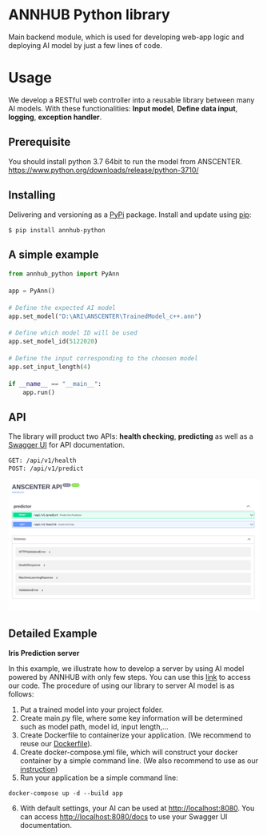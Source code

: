 # ANNHUB Python library

Main backend module, which is used for developing web-app logic and deploying AI model by just a few lines of code.


# Usage

We develop a RESTful web controller into a reusable library between many AI models. With these functionalities: **Input model**, **Define data input**, **logging**, **exception handler**.
## Prerequisite
You should install python 3.7 64bit to run the model from ANSCENTER.
https://www.python.org/downloads/release/python-3710/

## Installing
Delivering and versioning as a [PyPi](https://pypi.org/) package.
Install and update using [pip](https://pip.pypa.io/en/stable/getting-started/):

```
$ pip install annhub-python
```
## A simple example
```python
from annhub_python import PyAnn

app = PyAnn()

# Define the expected AI model
app.set_model("D:\ARI\ANSCENTER\TrainedModel_c++.ann")

# Define which model ID will be used
app.set_model_id(5122020)

# Define the input corresponding to the choosen model
app.set_input_length(4)

if __name__ == "__main__":
    app.run()

```
## API 
The library will product two APIs: **health checking**, **predicting** as well as a [Swagger UI](https://swagger.io/) for API documentation.
```
GET: /api/v1/health
POST: /api/v1/predict
```
![Swagger UI](figures/swagger.png)

## Detailed Example

**Iris Prediction server**

In this example, we illustrate how to develop a server by using AI model powered by ANNHUB with only few steps. You can use this [link](examples/iris) to access our code.
The procedure of using our library to server AI model is as follows:

 1. Put a trained model into your project folder.
 2. Create main.py file, where some key information will be determined such as model path, model id, input length,... 
 3. Create Dockerfile to containerize your application. (We recommend to reuse our [Dockerfile](examples/iris/Dockerfile)).
 4. Create docker-compose.yml file, which will construct your docker container by a simple command line. (We also recommend to use as our [instruction](examples/iris/docker-compose.yml))
 5. Run your application be a simple command line: 
 ```
 docker-compose up -d --build app
 ``` 
 6. With default settings, your AI can be used at [http://localhost:8080](http://localhost:8080). You can access [http://localhost:8080/docs](http://localhost:8080/docs) to use your Swagger UI documentation. 
